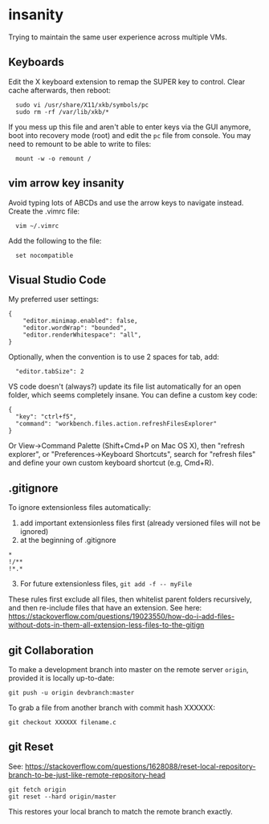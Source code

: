 # insanity
Trying to maintain the same user experience across multiple VMs.

## Keyboards
Edit the X keyboard extension to remap the SUPER key to control. Clear cache afterwards, then reboot:
```
  sudo vi /usr/share/X11/xkb/symbols/pc
  sudo rm -rf /var/lib/xkb/*
```

If you mess up this file and aren't able to enter keys via the GUI anymore, boot into recovery mode (root)  and edit the `pc` file from console. You may need to remount to be able to write to files:

```
  mount -w -o remount /
```

## vim arrow key insanity
Avoid typing lots of ABCDs and use the arrow keys to navigate instead. Create the .vimrc file:
```
  vim ~/.vimrc
```
Add the following to the file:
```
  set nocompatible
```

## Visual Studio Code 
My preferred user settings:
```
{
    "editor.minimap.enabled": false,
    "editor.wordWrap": "bounded",
    "editor.renderWhitespace": "all",
}
```
Optionally, when the convention is to use 2 spaces for tab, add:
```
  "editor.tabSize": 2
```
VS code doesn't (always?) update its file list automatically for an open folder, which seems completely insane. You can define a custom key code:
```
{
  "key": "ctrl+f5",
  "command": "workbench.files.action.refreshFilesExplorer"
}
```
Or View->Command Palette (Shift+Cmd+P on Mac OS X), then "refresh explorer", or "Preferences->Keyboard Shortcuts", search for "refresh files" and define your own custom keyboard shortcut (e.g, Cmd+R).

## .gitignore
To ignore extensionless files automatically:
1. add important extensionless files first (already versioned files will not be ignored)
2. at the beginning of .gitignore
```
*
!/**
!*.*
```
3. For future extensionless files, `git add -f -- myFile`

These rules first exclude all files, then whitelist parent folders recursively, and then re-include files that have an extension. See here: https://stackoverflow.com/questions/19023550/how-do-i-add-files-without-dots-in-them-all-extension-less-files-to-the-gitign

## git Collaboration
To make a development branch into master on the remote server `origin`, provided it is locally up-to-date:
```
git push -u origin devbranch:master
```

To grab a file from another branch with commit hash XXXXXX:
```
git checkout XXXXXX filename.c
```

## git Reset
See: https://stackoverflow.com/questions/1628088/reset-local-repository-branch-to-be-just-like-remote-repository-head

```
git fetch origin
git reset --hard origin/master
```

This restores your local branch to match the remote branch exactly.
